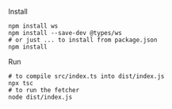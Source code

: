 Install

```shell
npm install ws
npm install --save-dev @types/ws
# or just ... to install from package.json
npm install
```

Run 

```shell
# to compile src/index.ts into dist/index.js
npx tsc 
# to run the fetcher
node dist/index.js
```